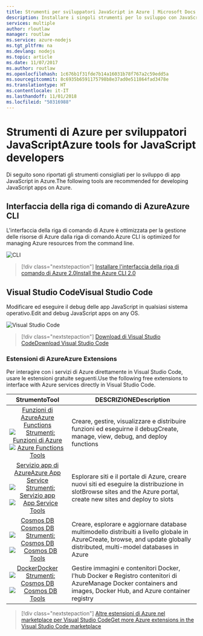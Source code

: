 ```yaml
---
title: Strumenti per sviluppatori JavaScript in Azure | Microsoft Docs
description: Installare i singoli strumenti per lo sviluppo con JavaScript in Azure
services: multiple
author: rloutlaw
manager: routlaw
ms.service: azure-nodejs
ms.tgt_pltfrm: na
ms.devlang: nodejs
ms.topic: article
ms.date: 11/07/2017
ms.author: routlaw
ms.openlocfilehash: 1c676b1f31fde7b14a16031b78f767a2c59edd5a
ms.sourcegitcommit: 8c6935b6591175798b8e37ad0e511864fad3478e
ms.translationtype: HT
ms.contentlocale: it-IT
ms.lasthandoff: 11/01/2018
ms.locfileid: "50316988"
---
```

# <a name="azure-tools-for-javascript-developers"></a><span data-ttu-id="b241e-103">Strumenti di Azure per sviluppatori JavaScript</span><span class="sxs-lookup"><span data-stu-id="b241e-103">Azure tools for JavaScript developers</span></span>
<span data-ttu-id="b241e-104">Di seguito sono riportati gli strumenti consigliati per lo sviluppo di app JavaScript in Azure.</span><span class="sxs-lookup"><span data-stu-id="b241e-104">The following tools are recommended for developing JavaScript apps on Azure.</span></span>

## <a name="azure-cli"></a><span data-ttu-id="b241e-105">Interfaccia della riga di comando di Azure</span><span class="sxs-lookup"><span data-stu-id="b241e-105">Azure CLI</span></span>
<span data-ttu-id="b241e-106">L'interfaccia della riga di comando di Azure è ottimizzata per la gestione delle risorse di Azure dalla riga di comando.</span><span class="sxs-lookup"><span data-stu-id="b241e-106">Azure CLI is optimized for managing Azure resources from the command line.</span></span>

![CLI](media/node-azure-tools/cli.png)
 
> [!div class="nextstepaction"]
> [<span data-ttu-id="b241e-108">Installare l'interfaccia della riga di comando di Azure 2.0</span><span class="sxs-lookup"><span data-stu-id="b241e-108">Install the Azure CLI 2.0</span></span>](https://docs.microsoft.com/cli/azure/install-az-cli2)

## <a name="visual-studio-code"></a><span data-ttu-id="b241e-109">Visual Studio Code</span><span class="sxs-lookup"><span data-stu-id="b241e-109">Visual Studio Code</span></span>
<span data-ttu-id="b241e-110">Modificare ed eseguire il debug delle app JavaScript in qualsiasi sistema operativo.</span><span class="sxs-lookup"><span data-stu-id="b241e-110">Edit and debug JavaScript apps on any OS.</span></span>

![Visual Studio Code](media/node-azure-tools/vs-code.png)

> [!div class="nextstepaction"]
> [<span data-ttu-id="b241e-112">Download di Visual Studio Code</span><span class="sxs-lookup"><span data-stu-id="b241e-112">Download Visual Studio Code</span></span>](https://code.visualstudio.com)

### <a name="azure-extensions"></a><span data-ttu-id="b241e-113">Estensioni di Azure</span><span class="sxs-lookup"><span data-stu-id="b241e-113">Azure Extensions</span></span>
<span data-ttu-id="b241e-114">Per interagire con i servizi di Azure direttamente in Visual Studio Code, usare le estensioni gratuite seguenti.</span><span class="sxs-lookup"><span data-stu-id="b241e-114">Use the following free extensions to interface with Azure services directly in Visual Studio Code.</span></span>

| <span data-ttu-id="b241e-115">Strumento</span><span class="sxs-lookup"><span data-stu-id="b241e-115">Tool</span></span> | <span data-ttu-id="b241e-116">DESCRIZIONE</span><span class="sxs-lookup"><span data-stu-id="b241e-116">Description</span></span>  |
|:---------:|---------|
| [<span data-ttu-id="b241e-117">Funzioni di Azure</span><span class="sxs-lookup"><span data-stu-id="b241e-117">Azure Functions</span></span>](https://marketplace.visualstudio.com/items?itemName=ms-azuretools.vscode-azurefunctions) <br> <span data-ttu-id="b241e-118">[![Strumenti: Funzioni di Azure](media/node-azure-tools/icon-azure-functions.png)](https://marketplace.visualstudio.com/items?itemName=ms-azuretools.vscode-azurefunctions)</span><span class="sxs-lookup"><span data-stu-id="b241e-118">[![Azure Functions Tools](media/node-azure-tools/icon-azure-functions.png)](https://marketplace.visualstudio.com/items?itemName=ms-azuretools.vscode-azurefunctions)</span></span> | <span data-ttu-id="b241e-119">Creare, gestire, visualizzare e distribuire funzioni ed eseguirne il debug</span><span class="sxs-lookup"><span data-stu-id="b241e-119">Create, manage, view, debug, and deploy functions</span></span>|
| [<span data-ttu-id="b241e-120">Servizio app di Azure</span><span class="sxs-lookup"><span data-stu-id="b241e-120">Azure App Service</span></span>](https://marketplace.visualstudio.com/items?itemName=ms-azuretools.vscode-azureappservice) <br> <span data-ttu-id="b241e-121">[![Strumenti: Servizio app](media/node-azure-tools/icon-azure-app-service.png)](https://marketplace.visualstudio.com/items?itemName=ms-azuretools.vscode-azureappservice)</span><span class="sxs-lookup"><span data-stu-id="b241e-121">[![App Service Tools](media/node-azure-tools/icon-azure-app-service.png)](https://marketplace.visualstudio.com/items?itemName=ms-azuretools.vscode-azureappservice)</span></span> | <span data-ttu-id="b241e-122">Esplorare siti e il portale di Azure, creare nuovi siti ed eseguire la distribuzione in slot</span><span class="sxs-lookup"><span data-stu-id="b241e-122">Browse sites and the Azure portal, create new sites and deploy to slots</span></span> |
| [<span data-ttu-id="b241e-123">Cosmos DB </span><span class="sxs-lookup"><span data-stu-id="b241e-123">Cosmos DB </span></span>](https://marketplace.visualstudio.com/items?itemName=ms-azuretools.vscode-cosmosdb)  <br> <span data-ttu-id="b241e-124">[![Strumenti: Cosmos DB](media/node-azure-tools/icon-cosmos-db.png)](https://marketplace.visualstudio.com/items?itemName=ms-azuretools.vscode-cosmosdb)</span><span class="sxs-lookup"><span data-stu-id="b241e-124">[![Cosmos DB Tools](media/node-azure-tools/icon-cosmos-db.png)](https://marketplace.visualstudio.com/items?itemName=ms-azuretools.vscode-cosmosdb)</span></span>| <span data-ttu-id="b241e-125">Creare, esplorare e aggiornare database multimodello distribuiti a livello globale in Azure</span><span class="sxs-lookup"><span data-stu-id="b241e-125">Create, browse, and update globally distributed, multi-model databases in Azure</span></span> |
| [<span data-ttu-id="b241e-126">Docker</span><span class="sxs-lookup"><span data-stu-id="b241e-126">Docker</span></span>](https://marketplace.visualstudio.com/items?itemName=formulahendry.docker-explorer)   <br> <span data-ttu-id="b241e-127">[![Strumenti: Cosmos DB](media/node-azure-tools/icon-docker.png)](https://marketplace.visualstudio.com/items?itemName=formulahendry.docker-explorer)</span><span class="sxs-lookup"><span data-stu-id="b241e-127">[![Cosmos DB Tools](media/node-azure-tools/icon-docker.png)](https://marketplace.visualstudio.com/items?itemName=formulahendry.docker-explorer)</span></span>| <span data-ttu-id="b241e-128">Gestire immagini e contenitori Docker, l'hub Docker e Registro contenitori di Azure</span><span class="sxs-lookup"><span data-stu-id="b241e-128">Manage Docker containers and images, Docker Hub, and Azure container registry</span></span> |

> [!div class="nextstepaction"]
> [<span data-ttu-id="b241e-129">Altre estensioni di Azure nel marketplace per Visual Studio Code</span><span class="sxs-lookup"><span data-stu-id="b241e-129">Get more Azure extensions in the Visual Studio Code marketplace</span></span>](https://marketplace.visualstudio.com/search?term=azure&target=VSCode&category=All%20categories&sortBy=Relevance)